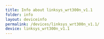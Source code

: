 ```yaml
---
title: Info about linksys_wrt300n_v1.1
folder: info
layout: deviceinfo
permalink: /devices/linksys_wrt300n_v1.1/
device: linksys_wrt300n_v1.1
---
```

